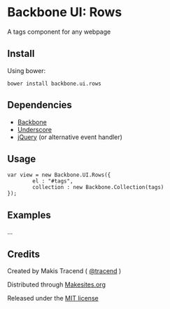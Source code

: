 # Backbone UI: Rows

A tags component for any webpage


## Install

Using bower: 
```
bower install backbone.ui.rows
```


## Dependencies

* [Backbone](http://backbonejs.org/)
* [Underscore](http://underscorejs.org/)
* [jQuery](http://jquery.com/) (or alternative event handler)


## Usage

```
var view = new Backbone.UI.Rows({
		el : "#tags", 
		collection : new Backbone.Collection(tags)
});
```

## Examples 

...


## Credits

Created by Makis Tracend ( [@tracend](http://github.com/tracend) )

Distributed through [Makesites.org](http://makesites.org/)

Released under the [MIT license](http://makesites.org/licenses/MIT)

